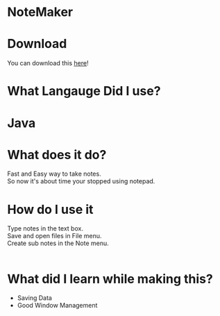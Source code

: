 # NoteMaker

<h1>Download</h1>
You can download this <a href="https://github.com/JusticePro/NoteMaker/releases">here</a>!<br>
<h1>What Langauge Did I use?</h1>
<h1>Java</h1>
<h1>What does it do?</h1>
Fast and Easy way to take notes.<br>
So now it's about time your stopped using notepad.<br>
<h1>How do I use it</h1>
Type notes in the text box.<br>
Save and open files in File menu.<br>
Create sub notes in the Note menu.<br>
<br>
<h1>What did I learn while making this?</h1>
<ul>
  <li>Saving Data</li>
  <li>Good Window Management</li>
</ul>
